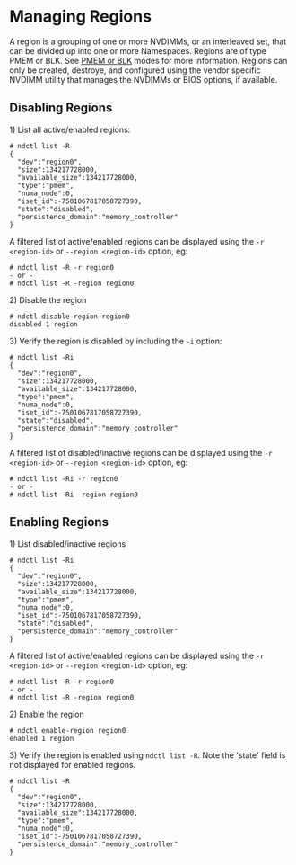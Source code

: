# Managing Regions

A region is a grouping of one or more NVDIMMs, or an interleaved set, that can be divided up into one or more Namespaces. Regions are of type PMEM or BLK. See [PMEM or BLK](concepts/libnvdimm-pmem-and-blk-modes.md) modes for more information. Regions can only be created, destroye, and configured using the vendor specific NVDIMM utility that manages the NVDIMMs or BIOS options, if available.

## Disabling Regions

1\) List all active/enabled regions:

```text
# ndctl list -R
{
  "dev":"region0",
  "size":134217728000,
  "available_size":134217728000,
  "type":"pmem",
  "numa_node":0,
  "iset_id":-7501067817058727390,
  "state":"disabled",
  "persistence_domain":"memory_controller"
}
```

A filtered list of active/enabled regions can be displayed using the `-r <region-id>` or `--region <region-id>` option, eg:

```text
# ndctl list -R -r region0
- or -
# ndctl list -R -region region0
```

2\) Disable the region

```text
# ndctl disable-region region0
disabled 1 region
```

3\) Verify the region is disabled by including the `-i` option:

```text
# ndctl list -Ri
{
  "dev":"region0",
  "size":134217728000,
  "available_size":134217728000,
  "type":"pmem",
  "numa_node":0,
  "iset_id":-7501067817058727390,
  "state":"disabled",
  "persistence_domain":"memory_controller"
}
```

A filtered list of disabled/inactive regions can be displayed using the `-r <region-id>` or `--region <region-id>` option, eg:

```text
# ndctl list -Ri -r region0
- or -
# ndctl list -Ri -region region0
```

## Enabling Regions

1\) List disabled/inactive regions

```text
# ndctl list -Ri
{
  "dev":"region0",
  "size":134217728000,
  "available_size":134217728000,
  "type":"pmem",
  "numa_node":0,
  "iset_id":-7501067817058727390,
  "state":"disabled",
  "persistence_domain":"memory_controller"
}
```

A filtered list of active/enabled regions can be displayed using the `-r <region-id>` or `--region <region-id>` option, eg:

```text
# ndctl list -R -r region0
- or -
# ndctl list -R -region region0
```

2\) Enable the region

```text
# ndctl enable-region region0
enabled 1 region
```

3\) Verify the region is enabled using `ndctl list -R`. Note the 'state' field is not displayed for enabled regions.

```text
# ndctl list -R
{
  "dev":"region0",
  "size":134217728000,
  "available_size":134217728000,
  "type":"pmem",
  "numa_node":0,
  "iset_id":-7501067817058727390,
  "persistence_domain":"memory_controller"
}
```

